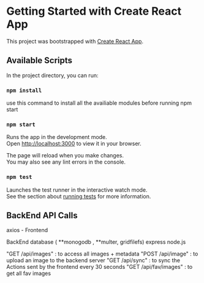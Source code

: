 # Getting Started with Create React App

This project was bootstrapped with [Create React App](https://github.com/facebook/create-react-app).

## Available Scripts

In the project directory, you can run:
### `npm install`

use this command to install all the availiable modules before running npm start

### `npm start`

Runs the app in the development mode.\
Open [http://localhost:3000](http://localhost:3000) to view it in your browser.

The page will reload when you make changes.\
You may also see any lint errors in the console.

### `npm test`

Launches the test runner in the interactive watch mode.\
See the section about [running tests](https://facebook.github.io/create-react-app/docs/running-tests) for more information.

## BackEnd API Calls

axios - Frontend

BackEnd
database ( **monogodb , **multer, gridfilefs)
express
node.js


"GET /api/images" : to access all images + metadata
"POST /api/image" : to upload an image to the backend server
"GET /api/sync" : to sync the Actions sent by the frontend every 30 seconds
"GET /api/fav/images" : to get all fav images




